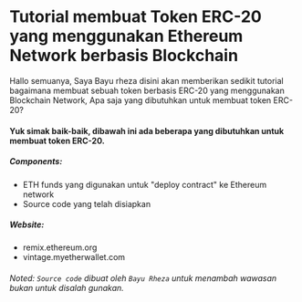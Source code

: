 # Tutorial membuat Token ERC-20 yang menggunakan Ethereum Network berbasis Blockchain

Hallo semuanya,
Saya Bayu rheza disini akan memberikan sedikit tutorial bagaimana membuat sebuah token berbasis ERC-20 yang menggunakan Blockchain Network, Apa saja yang dibutuhkan untuk membuat token ERC-20?

#### Yuk simak baik-baik, dibawah ini ada beberapa yang dibutuhkan untuk membuat token ERC-20.

##### Components:

* ETH funds yang digunakan untuk "deploy contract" ke Ethereum network 
* Source code yang telah disiapkan

##### Website:

* remix.ethereum.org
* vintage.myetherwallet.com
###### Noted: `Source code` dibuat oleh `Bayu Rheza` untuk menambah wawasan bukan untuk disalah gunakan.
